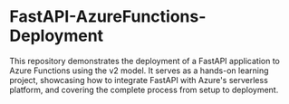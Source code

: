 # FastAPI-AzureFunctions-Deployment
This repository demonstrates the deployment of a FastAPI application to Azure Functions using the v2 model. It serves as a hands-on learning project, showcasing how to integrate FastAPI with Azure's serverless platform, and covering the complete process from setup to deployment.

